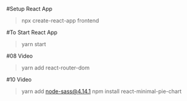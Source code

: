 #Setup React App
> npx create-react-app frontend

#To Start React App
> yarn start


#08 Video
> yarn add react-router-dom

#10 Video
> yarn add node-sass@4.14.1
> npm install react-minimal-pie-chart